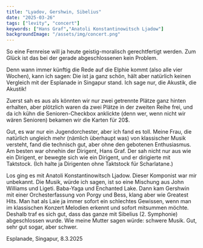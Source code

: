 ```yaml
---
title: "Lyadov, Gershwin, Sibelius"
date: "2025-03-26"
tags: ["levity", "concert"]
keywords: ["Hans Graf","Anatoli Konstantinowitsch Ljadow"]
backgroundImage: "/assets/img/concert.png"
---
```

So eine Fernreise will ja heute geistig-moralisch gerechtfertigt werden. Zum Glück ist das bei der gerade abgeschlossenen kein Problem.

Denn wann immer künftig die Rede auf die Elphie kommt (also alle vier Wochen), kann ich sagen: Die ist ja ganz schön, hält aber natürlich keinen Vergleich mit der Esplanade in Singapur stand. Ich sage nur, die Akustik, die Akustik!

Zuerst sah es aus als könnten wir nur zwei getrennte Plätze ganz hinten erhalten, aber plötzlich waren da zwei Plätze in der zweiten Reihe frei, und da ich kühn die Senioren-Checkbox anklickte (denn wer, wenn nicht wir wären Senioren) bekamen wir die Karten für 20$. 

Gut, es war nur ein Jugendorchester, aber ich fand es toll. Meine Frau, die natürlich ungleich mehr (nämlich überhaupt was) von klassischer Musik versteht, fand die technisch gut, aber ohne den gebotenen Enthusiasmus. Am besten war ohnehin der Dirigent, Hans Graf. Der sah nicht nur aus wie ein Dirigent, er bewegte sich wie ein Dirigent, und er dirigierte mit Taktstock. (Ich halte ja Dirigenten ohne Taktstock für Scharlatane.)

Los ging es mit Anatoli Konstantinowitsch Ljadow. Dieser Komponist war mir unbekannt. Die Musik, würde ich sagen, ist so eine Mischung aus John Williams und Ligeti. Baba-Yaga und Enchanted Lake. Dann kam Gershwin mit einer Orchesterfassung von Porgy und Bess, klang aber wie Greatest Hits. Man hat als Laie ja immer sofort ein schlechtes Gewissen, wenn man im klassischen Konzert Melodien erkennt und sofort mitsummen möchte. Deshalb traf es sich gut, dass das ganze mit Sibelius (2. Symphonie) abgeschlossen wurde. Wie meine Mutter sagen würde: schwere Musik. Gut, sehr gut sogar, aber schwer.

Esplanade, Singapur, 8.3.2025
